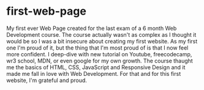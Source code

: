 # first-web-page
My first ever Web Page created for the last exam of a 6 month Web Development course. The course actually wasn't as complex as I thought it would be so I was a bit insecure about creating my first website. As my first one I'm proud of it, but the thing that I'm most proud of is that I now feel more confident. I deep-dive with new tutorial on Youtube, freecodecamp, wr3 school, MDN, or even google for my own growth. The course thaught me the basics of HTML, CSS, JavaScript and Responsive Design and it made me fall in love with Web Development. For that and for this first website, I'm grateful and proud. 
